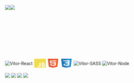 <div style= "display: flex">
 <img height="160em" src="https://github-readme-stats.vercel.app/api?username=VitorAmonRa&show_icons=true&theme=dark">
 <img height="160em" src="https://github-readme-stats.vercel.app/api/top-langs/?username=VitorAmonRa&layout=compact&theme=dark">
</div>

<div style="display: inline_block"><br>
  <img align="center" alt="Vitor-React" height="30" width="40" src="https://cdn.jsdelivr.net/gh/devicons/devicon/icons/react/react-original-wordmark.svg"/> 
  <img align="center" alt="Vitor-Js" height="30" width="40" src="https://raw.githubusercontent.com/devicons/devicon/master/icons/javascript/javascript-plain.svg">
  <img align="center" alt="Vitor-HTML" height="30" width="40" src="https://raw.githubusercontent.com/devicons/devicon/master/icons/html5/html5-original.svg">
  <img align="center" alt="Vitor-CSS" height="30" width="40" src="https://raw.githubusercontent.com/devicons/devicon/master/icons/css3/css3-original.svg">
  <img align="center" alt="Vitor-SASS" height="30" width="40" src="https://cdn.jsdelivr.net/gh/devicons/devicon/icons/sass/sass-original.svg"/>
  <img align="center" alt="Vitor-Node" height="30" width="40" src="https://cdn.jsdelivr.net/gh/devicons/devicon/icons/nodejs/nodejs-original.svg"/>
  
          
 
          
  <!--<img align="center" alt="Rafa-React" height="30" width="40" src="https://raw.githubusercontent.com/devicons/devicon/master/icons/react/react-original.svg"> -->
</div>

<div><br>
  <a href="https://instagram.com/vitoramonra" target="_blank"><img src="https://img.shields.io/badge/-Instagram-%23E4405F?style=for-the-badge&logo=instagram&logoColor=white" target="_blank"></a>
  <a href = "mailto:vitoramon-ra@hotmail.com"><img src="https://img.shields.io/badge/Microsoft_Outlook-0078D4?style=for-the-badge&logo=Email&logoColor=white" target="_blank"></a>
  <a href="https://www.linkedin.com/in/vitor-amon-ra-fernandes-011883210/" target="_blank"><img src="https://img.shields.io/badge/-LinkedIn-%230077B5?style=for-the-badge&logo=linkedin&logoColor=white" target="_blank"></a> 
  <img src="https://img.shields.io/badge/Visual_Studio_Code-0078D4?style=for-the-badge&logo=visual%20studio%20code&logoColor=white">
 
</div>
